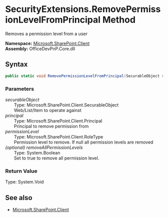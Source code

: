 # SecurityExtensions.RemovePermissionLevelFromPrincipal Method  
Removes a permission level from a user  

**Namespace:** [Microsoft.SharePoint.Client](Microsoft.SharePoint.Client.md)  
**Assembly:** OfficeDevPnP.Core.dll  
## Syntax
```C#
public static void RemovePermissionLevelFromPrincipal(SecurableObject securableObject, Principal principal, RoleType permissionLevel, Boolean removeAllPermissionLevels)
```
### Parameters
*securableObject*  
&emsp;&emsp;Type: Microsoft.SharePoint.Client.SecurableObject  
&emsp;&emsp;Web/List/Item to operate against  
*principal*  
&emsp;&emsp;Type: Microsoft.SharePoint.Client.Principal  
&emsp;&emsp;Principal to remove permission from  
*permissionLevel*  
&emsp;&emsp;Type: Microsoft.SharePoint.Client.RoleType  
&emsp;&emsp;Permission level to remove. If null all permission levels are removed  
*(optional) removeAllPermissionLevels*  
&emsp;&emsp;Type: System.Boolean  
&emsp;&emsp;Set to true to remove all permission level.  
### Return Value
Type: System.Void  

## See also
- [Microsoft.SharePoint.Client](Microsoft.SharePoint.Client.md)
